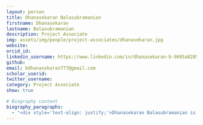 ```yaml
---
layout: person
title: Dhanasekaran Balasubramanian
firstname: Dhanasekaran
lastname: Balasubramanian
description: Project Associate
img: assets/img/people/project-associates/dhanasekaran.jpg
website: 
orcid_id: 
linkedin_username: https://www.linkedin.com/in/dhanasekaran-b-9685a8285/
github: 
email: bdhanasekaran777@gmail.com
scholar_userid: 
twitter_username:
category: Project Associate
show: true

# Biography content
biography_paragraphs:
  - "<div style='text-align: justify;'>Dhanasekaran Balasubramanian is working on the characterization and design optimization of Neuromorphic Unlimited Sampler (NUS) circuits and other unlimited sampling technologies. His current research interests include hardware for new sampling theories, neuromorphic circuits, and imaging systems. Previously, he worked as a Research Intern at IIT Bombay. He holds a B.E. in Electronics and Communication Engineering and has received the TNSI 2021 and Smart India Hackathon 2022 awards.</div>"
---
```

